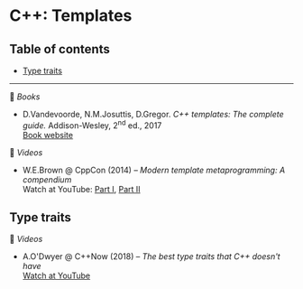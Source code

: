 # C++: Templates

## Table of contents

* [Type traits](#type-traits)

---

:book: *Books*

* D.Vandevoorde, N.M.Josuttis, D.Gregor. *C++ templates: The complete guide.* Addison-Wesley, 2<sup>nd</sup> ed., 2017\
[Book website](http://www.tmplbook.com/)

:movie_camera: *Videos*

* W.E.Brown @ CppCon (2014) &ndash; *Modern template metaprogramming: A compendium*\
Watch at YouTube: [Part I](https://www.youtube.com/watch?v=Am2is2QCvxY), [Part II](https://www.youtube.com/watch?v=a0FliKwcwXE)

## Type traits

:movie_camera: *Videos*

* A.O'Dwyer @ C++Now (2018) &ndash; *The best type traits that C++ doesn't have*\
[Watch at YouTube](https://www.youtube.com/watch?v=MWBfmmg8-Yo)
